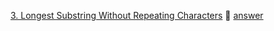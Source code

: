 [3. Longest Substring Without Repeating Characters](https://leetcode.com/problems/longest-substring-without-repeating-characters/description/) :pill: [answer](https://github.com/just-leetcode/go/blob/master/lengthOfLongestSubstring.go)
